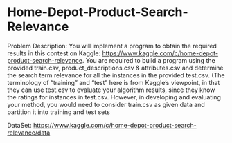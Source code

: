 # Home-Depot-Product-Search-Relevance

Problem Description:
You will implement a program to obtain the required results in this contest on Kaggle: https://www.kaggle.com/c/home-depot-product-search-relevance. You are required to build a program using the provided train.csv, product_descriptions.csv & attributes.csv and determine the search term relevance for all the instances in the provided test.csv. (The terminology of “training” and “test” here is from Kaggle’s viewpoint, in that they can use test.csv to evaluate your algorithm results, since they know the ratings for instances in test.csv. However, in developing and evaluating your method, you would need to consider train.csv as given data and partition it into training and test sets

DataSet:
https://www.kaggle.com/c/home-depot-product-search-relevance/data
